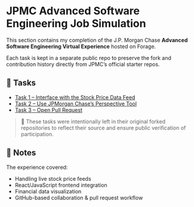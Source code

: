 # JPMC Advanced Software Engineering Job Simulation

This section contains my completion of the J.P. Morgan Chase **Advanced Software Engineering Virtual Experience** hosted on Forage.

Each task is kept in a separate public repo to preserve the fork and contribution history directly from JPMC’s official starter repos.

## 🔗 Tasks

- [Task 1 – Interface with the Stock Price Data Feed](https://github.com/dhu2022-dev/jpmc-swe-task-1)
- [Task 2 – Use JPMorgan Chase’s Perspective Tool](https://github.com/dhu2022-dev/jpmc-swe-task-2)
- [Task 3 – Open Pull Request](https://github.com/dhu2022-dev/jpmc-swe-task-3)

> 📌 These tasks were intentionally left in their original forked repositories to reflect their source and ensure public verification of participation.

## 📝 Notes

The experience covered:
- Handling live stock price feeds
- React/JavaScript frontend integration
- Financial data visualization
- GitHub-based collaboration & pull request workflow

